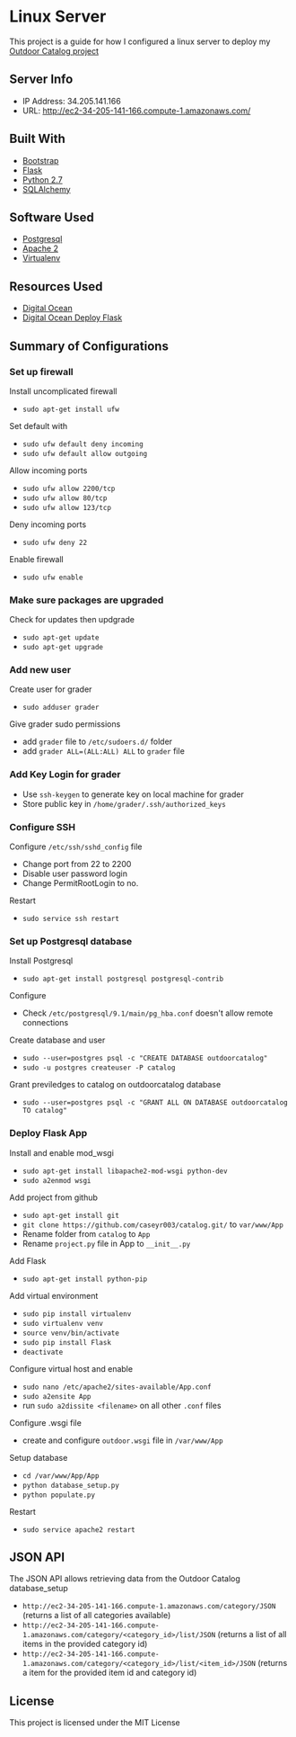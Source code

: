 # Linux Server

This project is a guide for how I configured a linux server to deploy my [Outdoor Catalog project](https://github.com/caseyr003/catalog.git/)

## Server Info

* IP Address: 34.205.141.166
* URL: http://ec2-34-205-141-166.compute-1.amazonaws.com/

## Built With

* [Bootstrap](http://getbootstrap.com/)
* [Flask](http://flask.pocoo.org/)
* [Python 2.7](https://www.python.org/)
* [SQLAlchemy](https://www.sqlalchemy.org/)

## Software Used

* [Postgresql](https://www.postgresql.org/)
* [Apache 2](https://httpd.apache.org/)
* [Virtualenv](https://virtualenv.pypa.io/en/stable/)

## Resources Used

* [Digital Ocean](https://www.digitalocean.com)
* [Digital Ocean Deploy Flask](https://www.digitalocean.com/community/tutorials/how-to-deploy-a-flask-application-on-an-ubuntu-vps)


## Summary of Configurations

### Set up firewall

Install uncomplicated firewall
* `sudo apt-get install ufw`

Set default with
* `sudo ufw default deny incoming`
* `sudo ufw default allow outgoing`

Allow incoming ports
* `sudo ufw allow 2200/tcp`
* `sudo ufw allow 80/tcp`
* `sudo ufw allow 123/tcp`

Deny incoming ports
* `sudo ufw deny 22`

Enable firewall
* `sudo ufw enable`

### Make sure packages are upgraded

Check for updates then updgrade
* `sudo apt-get update`
* `sudo apt-get upgrade`

### Add new user

Create user for grader
* `sudo adduser grader`

Give grader sudo permissions
* add `grader` file to `/etc/sudoers.d/` folder
* add `grader ALL=(ALL:ALL) ALL` to `grader` file

### Add Key Login for grader

* Use `ssh-keygen` to generate key on local machine for grader
* Store public key in `/home/grader/.ssh/authorized_keys`

### Configure SSH

Configure `/etc/ssh/sshd_config` file
* Change port from 22 to 2200
* Disable user password login
* Change PermitRootLogin to no.

Restart
* `sudo service ssh restart`

### Set up Postgresql database

Install Postgresql
* `sudo apt-get install postgresql postgresql-contrib`

Configure
* Check `/etc/postgresql/9.1/main/pg_hba.conf` doesn't allow remote connections

Create database and user
* `sudo --user=postgres psql -c "CREATE DATABASE outdoorcatalog"`
* `sudo -u postgres createuser -P catalog`

Grant previledges to catalog on outdoorcatalog database
* `sudo --user=postgres psql -c "GRANT ALL ON DATABASE outdoorcatalog TO catalog"`

### Deploy Flask App

Install and enable mod_wsgi
* `sudo apt-get install libapache2-mod-wsgi python-dev`
* `sudo a2enmod wsgi`

Add project from github
* `sudo apt-get install git`
* `git clone https://github.com/caseyr003/catalog.git/` to `var/www/App`
* Rename folder from `catalog` to `App`
* Rename `project.py` file in App to `__init__.py`

Add Flask
* `sudo apt-get install python-pip`

Add virtual environment
* `sudo pip install virtualenv`
* `sudo virtualenv venv`
* `source venv/bin/activate`
* `sudo pip install Flask`
* `deactivate`

Configure virtual host and enable
* `sudo nano /etc/apache2/sites-available/App.conf`
* `sudo a2ensite App`
* run `sudo a2dissite <filename>` on all other `.conf` files

Configure .wsgi file
* create and configure `outdoor.wsgi` file in `/var/www/App`

Setup database
* `cd /var/www/App/App`
* `python database_setup.py`
* `python populate.py`

Restart
* `sudo service apache2 restart`

## JSON API

The JSON API allows retrieving data from the Outdoor Catalog database_setup

* `http://ec2-34-205-141-166.compute-1.amazonaws.com/category/JSON`
(returns a list of all categories available)
* `http://ec2-34-205-141-166.compute-1.amazonaws.com/category/<category_id>/list/JSON`
(returns a list of all items in the provided category id)
* `http://ec2-34-205-141-166.compute-1.amazonaws.com/category/<category_id>/list/<item_id>/JSON`
(returns a item for the provided item id and category id)

## License

This project is licensed under the MIT License
